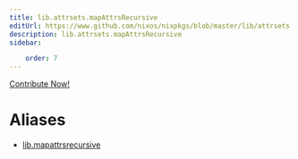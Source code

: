 ```yaml
---
title: lib.attrsets.mapAttrsRecursive
editUrl: https://www.github.com/nixos/nixpkgs/blob/master/lib/attrsets.nix#L710C5
description: lib.attrsets.mapAttrsRecursive
sidebar:

    order: 7
---
```


<a href="https://www.github.com/nixos/nixpkgs/blob/master/lib/attrsets.nix#L710C5">Contribute Now!</a>


# Aliases

- [lib.mapattrsrecursive](/nix-doc-comments/reference/lib/lib-mapattrsrecursive)


